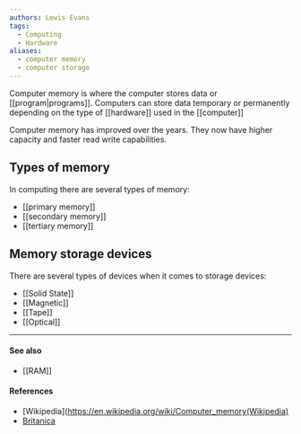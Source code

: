 ```yaml
---
authors: Lewis Evans
tags:
  - Computing
  - Hardware
aliases:
  - computer memory
  - computer storage
---
```

Computer memory is where the computer stores data or [[program|programs]]. Computers can store data temporary or permanently depending on the type of [[hardware]] used in the [[computer]]

Computer memory has improved over the years. They now have higher capacity and faster read write capabilities. 

## Types of memory
In computing there are several types of memory:
- [[primary memory]]
- [[secondary memory]]
- [[tertiary memory]]

## Memory storage devices
There are several types of devices when it comes to storage devices:
- [[Solid State]]
- [[Magnetic]]
- [[Tape]]
- [[Optical]]

___
#### See also
- [[RAM]]
#### References
- [Wikipedia](https://en.wikipedia.org/wiki/Computer_memory(Wikipedia)
- [Britanica](https://www.britannica.com/technology/computer-memory)